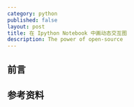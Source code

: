 ```yaml
---
category: python
published: false
layout: post
title: 在 Ipython Notebook 中画动态交互图
description: The power of open-source
---    
```



## 前言



## 参考资料
